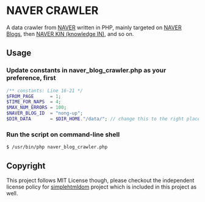 # NAVER CRAWLER
A data crawler from [NAVER](https://www.naver.com) written in PHP, mainly targeted on [NAVER Blogs](https://section.blog.naver.com/), then [NAVER KIN (knowledge IN)](http://kin.naver.com), and so on.

## Usage

### Update constants in naver_blog_crawler.php as your preference, first
```php
/** constants: Line 16-21 */
$FROM_PAGE      = 1;
$TIME_FOR_NAPS  = 4;
$MAX_NUM_ERRORS = 100;
$NAVER_BLOG_ID  = "nong-up";
$DIR_DATA       = $DIR_HOME."/data/"; // change this to the right place, and make it writable
```

### Run the script on command-line shell
```
$ /usr/bin/php naver_blog_crawler.php
```

## Copyright
This project follows MIT License though, please checkout the independent license policy for [simplehtmldom](https://sourceforge.net/projects/simplehtmldom/) project which is included in this project as well.
